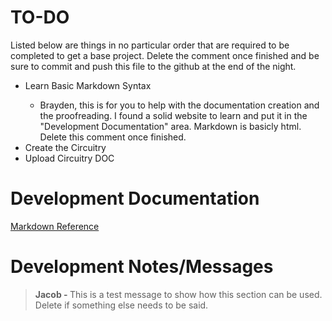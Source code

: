 <h1>TO-DO</h1>

<p>Listed below are things in no particular order that are required to be completed to get a base project. Delete the comment once finished and be sure to commit and push this file to the github at the end of the night.</p>

<ul>
    <li>Learn Basic Markdown Syntax</li>
    <ul>
    <li>Brayden, this is for you to help with the documentation creation and the proofreading. I found a solid website to learn and put it in the "Development Documentation" area. Markdown is basicly html. Delete this comment once finished.</li>
    </ul>
    <li>Create the Circuitry</li>
    <li>Upload Circuitry DOC</li>
</ul>

<h1>Development Documentation</h1>

[Markdown Reference](https://www.markdownguide.org/basic-syntax/)

<h1>Development Notes/Messages</h1>

><strong>Jacob - </strong>This is a test message to show how this section can be used. Delete if something else needs to be said.
